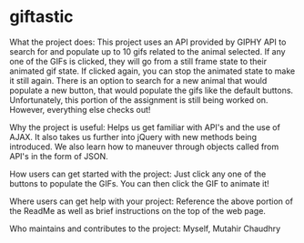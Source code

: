 # giftastic
What the project does:
This project uses an API provided by GIPHY API to search for and populate up to 10 gifs related to the animal selected. If any one of the GIFs is clicked, they will go from a still frame state to their animated gif state. If clicked again, you can stop the animated state to make it still again. There is an option to search for a new animal that would populate a new button, that would populate the gifs like the default buttons. Unfortunately, this portion of the assignment is still being worked on. However, everything else checks out!

Why the project is useful:
Helps us get familiar with API's and the use of AJAX. It also takes us further into jQuery with new methods being introduced. We also learn how to maneuver through objects called from API's in the form of JSON.

How users can get started with the project:
Just click any one of the buttons to populate the GIFs. You can then click the GIF to animate it!

Where users can get help with your project:
Reference the above portion of the ReadMe as well as brief instructions on the top of the web page. 

Who maintains and contributes to the project:
Myself, Mutahir Chaudhry